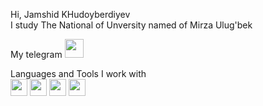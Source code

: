 Hi, Jamshid KHudoyberdiyev <br>
I study The National of Unversity named of Mirza Ulug'bek <br>

My telegram <a href="https://t.me/Jamshid_7112">
<img src="https://i.pinimg.com/originals/0a/50/c1/0a50c1516e434e0108649d2987cfaeb0.jpg" width="30px">
</a>


Languages and Tools I work with  <br>
<code><img src="https://cdn.pixabay.com/photo/2017/08/05/11/16/logo-2582748_1280.png" width="27px"></code>
<code><img src="https://cdn.pixabay.com/photo/2017/08/05/11/16/logo-2582747_640.png" width="27px"></code>
<code><img src="https://www.pngkey.com/png/full/550-5509803_js-logo-javascript-logo-circle-png.png" width="27px"></code>
<code><img src="https://cdn.pixabay.com/photo/2017/08/05/11/16/logo-2582748_1280.png" width="27px"></code>

